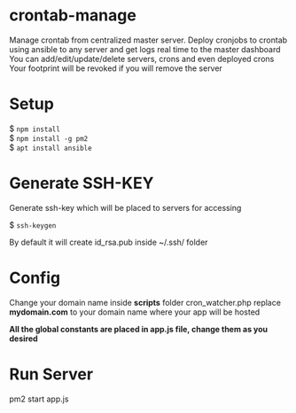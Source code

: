 # crontab-manage
Manage crontab from centralized master server.   Deploy cronjobs to crontab using ansible to any server and get logs real time to the master dashboard  
You can add/edit/update/delete servers, crons and even deployed crons  
Your footprint will be revoked if you will remove the server


# Setup
$ `npm install`  
$ `npm install -g pm2`  
$ `apt install ansible`

# Generate SSH-KEY
Generate ssh-key which will be placed to servers for accessing
  
$ `ssh-keygen`

By default it will create id_rsa.pub inside ~/.ssh/ folder

# Config
Change your domain name inside **scripts** folder
cron_watcher.php
replace **mydomain.com** to your domain name where your app will be hosted

**All the global constants are placed in app.js file, change them as you desired**

# Run Server
pm2 start app.js
